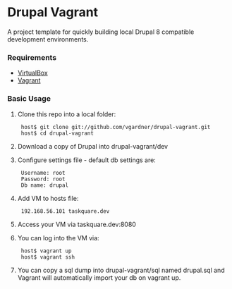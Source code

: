 Drupal Vagrant
==============

A project template for quickly building local Drupal 8 compatible development environments.

### Requirements

* [VirtualBox](http://www.virtualbox.org/)
* [Vagrant](http://www.vagrantup.com/)

### Basic Usage

1. Clone this repo into a local folder:

        host$ git clone git://github.com/vgardner/drupal-vagrant.git
        host$ cd drupal-vagrant

2. Download a copy of Drupal into drupal-vagrant/dev

3. Configure settings file - default db settings are:

        Username: root
        Password: root
        Db name: drupal
        
4. Add VM to hosts file:

        192.168.56.101 taskquare.dev
        
6. Access your VM via taskquare.dev:8080 

7. You can log into the VM via:

        host$ vagrant up
        host$ vagrant ssh
        
8. You can copy a sql dump into drupal-vagrant/sql named drupal.sql and Vagrant will automatically import your db on vagrant up.


